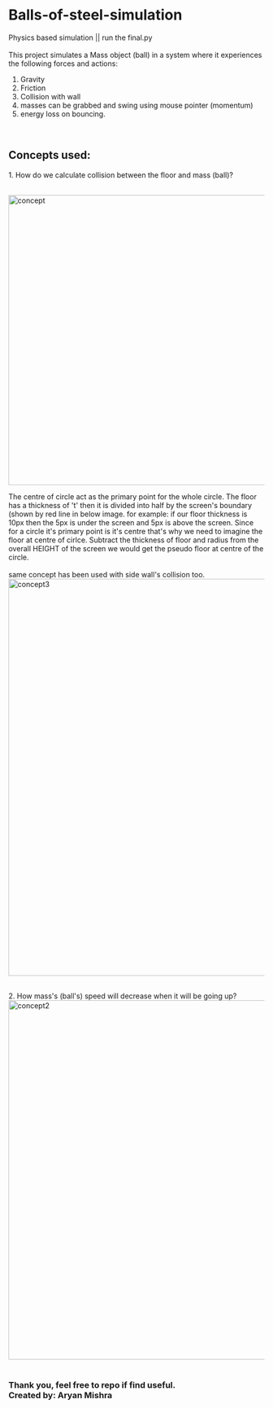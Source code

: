 # Balls-of-steel-simulation<br>
Physics based simulation || run the final.py <br>
<br>
This project simulates a Mass object (ball) in a system where it experiences the following forces and actions:<br>
1. Gravity <br>
2. Friction <br>
3. Collision with wall <br>
4. masses can be grabbed and swing using mouse pointer (momentum) <br>
5. energy loss on bouncing. <br>
<br>
<h2>Concepts used:</h2>
1. How do we calculate collision between the floor and mass (ball)?
<br><br>

  <img width="1013" height="570" alt="concept" src="https://github.com/user-attachments/assets/73ee3bdc-f171-4310-b6dc-f2518ff1f4d7" /><br>
  <p>
     The centre of circle act as the primary point for the whole circle. The floor has a thickness of 't' then it is divided into half by the screen's boundary (shown by red line in below image. for example: if our floor thickness is 10px then the 5px is under the screen and 5px is above the screen. Since for a circle it's primary point is it's centre that's why we need to imagine the floor at centre of cirlce. Subtract the thickness of floor and radius from the overall HEIGHT of the screen we would get the pseudo floor at centre of the circle.
    <br><br>
    same concept has been used with side wall's collision too. 
    <br>
    <img width="1503" height="780" alt="concept3" src="https://github.com/user-attachments/assets/5d2b7334-a491-493f-9a3d-34d2e30030f7" />
    <br>
  </p>
<br>
2. How mass's (ball's) speed will decrease when it will be going up?
<br>
<img width="1612" height="706" alt="concept2" src="https://github.com/user-attachments/assets/1abed092-74bc-4bf4-ae43-c8eaf6ea1883" />
<br><br>

<h3>Thank you, feel free to repo if find useful.
<br>
  Created by: Aryan Mishra
</h3>



